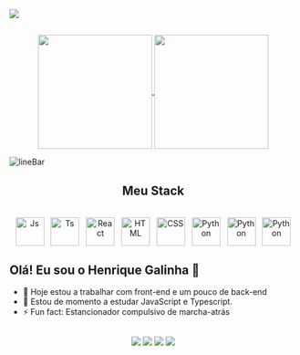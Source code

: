 
<a href="https://www.linkedin.com/in/henrique-galinha-132010285/" target="_blank"><img src="https://github.com/Galinha2/Galinha2/assets/161582309/4a84a97c-2b6f-464b-a81b-cd5072e99b9c" /></a>

##
<div align='center'> 
  <a href="https://github.com/Galinha2/convoychat">
    <img height=200 align="center" src="https://github-readme-stats.vercel.app/api/top-langs?username=Galinha2&layout=donut&icons=true&theme=radical&langs_count=8&card_width=320&border_color=fff0" />
  </a>

  <a href="https://github.com/Galinha2/github-readme-stats">
    <img height=200 align="center" src="https://github-readme-stats.vercel.app/api?username=Galinha2&show_icons=true&theme=radical&border_color=fff0" />
  </a>
</div>


![lineBar](https://github.com/Galinha2/Galinha2/assets/161582309/c100c015-a70b-40ce-8c17-9c22ef3ab9d8)

<h2 align="center">Meu Stack</h2>

<div align='center'><br>
  <img align="center" alt="Js" height="50" width="50" src="https://github.com/Galinha2/Galinha2/assets/161582309/a2adfcd8-1ff1-4116-8044-e282c4a72f8b">
  &nbsp;
  <img align="center" alt="Ts" height="50" width="50" src="https://github.com/Galinha2/Galinha2/assets/161582309/80b2a433-b3ab-4f77-b212-522d9fccff98">
  &nbsp;
  <img align="center" alt="React" height="50" width="50" src="https://github.com/Galinha2/Galinha2/assets/161582309/3d89fbc5-d2fd-4be5-a029-fad21fbe9507">
  &nbsp;
  <img align="center" alt="HTML" height="50" width="50" src="https://github.com/Galinha2/Galinha2/assets/161582309/e124e3b9-df66-4376-b0de-f76bd7f401f9">
  &nbsp;
  <img align="center" alt="CSS" height="50" width="50" src="https://github.com/Galinha2/Galinha2/assets/161582309/20e7cb3d-53d7-462b-8f12-5dbd6a86a2b0">
  &nbsp;
  <img align="center" alt="Python" height="50" width="50" src="https://github.com/Galinha2/Galinha2/assets/161582309/8a76975f-75d3-4b35-9690-155c64ca00f5">
  &nbsp;
  <img align="center" alt="Python" height="50" width="50" src="https://github.com/Galinha2/Galinha2/assets/161582309/3f7c6ddc-5544-4ea4-974c-84f7db16f448">
  &nbsp;
  <img align="center" alt="Python" height="50" width="50" src="https://github.com/Galinha2/Galinha2/assets/161582309/25bd73fa-86ae-41a1-92b1-982adacbab21">
</div>

## Olá! Eu sou o Henrique Galinha 👋

- 🔭 Hoje estou a trabalhar com front-end e um pouco de back-end
- 🌱 Estou de momento a estudar JavaScript e Typescript.
- ⚡ Fun fact: Estancionador compulsivo de marcha-atrás

##
 
<div align='center'> 
  <a href="https://www.instagram.com/henrique_galinha/" target="_blank"><img src="https://img.shields.io/badge/-Instagram-%23E4405F?style=for-the-badge&logo=instagram&logoColor=white" target="_blank"></a>
  <a href="https://discord.gg/galinha2" target="_blank"><img src="https://img.shields.io/badge/Discord-7289DA?style=for-the-badge&logo=discord&logoColor=white" target="_blank"></a> 
  <a href = "mailto:hgalinha1999@hotmail.com"><img src="https://img.shields.io/badge/-Gmail-%23333?style=for-the-badge&logo=gmail&logoColor=white" target="_blank"></a>
  <a href="https://www.linkedin.com/in/henrique-galinha-132010285/?locale=pt_BR" target="_blank"><img src="https://img.shields.io/badge/-LinkedIn-%230077B5?style=for-the-badge&logo=linkedin&logoColor=white" target="_blank"></a> 
</div>
